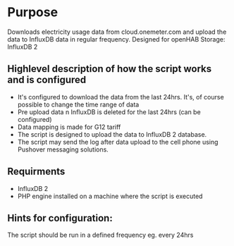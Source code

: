# Purpose
Downloads electricity usage data from cloud.onemeter.com and upload the data to InfluxDB data in regular frequency.
Designed for openHAB
Storage: InfluxDB 2

## Highlevel description of how the script works and is configured

- It's configured to download the data from the last 24hrs. It's, of course possible to change the time range of data
- Pre upload data n InfluxDB is deleted for the last 24hrs (can be configured)
- Data mapping is made for G12 tariff
- The script is designed to upload the data to InfluxDB 2 database.
- The script may send the log after data upload to the cell phone using Pushover messaging solutions.

## Requirments

- InfluxDB 2
- PHP engine installed on a machine where the script is executed 

## Hints for configuration:

The script should be run in a defined frequency eg. every 24hrs






